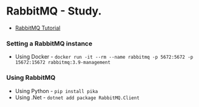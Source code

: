 # RabbitMQ - Study.

- [RabbitMQ Tutorial](https://www.youtube.com/playlist?list=PLalrWAGybpB-UHbRDhFsBgXJM1g6T4IvO)


### Setting a RabbitMQ instance
- Using Docker - `docker run -it --rm --name rabbitmq -p 5672:5672 -p 15672:15672 rabbitmq:3.9-management`

### Using RabbitMQ
- Using Python - `pip install pika`
- Using .Net  - `dotnet add package RabbitMQ.Client`
